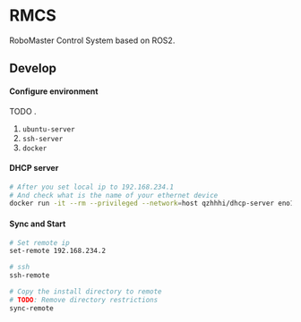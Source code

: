 # RMCS
RoboMaster Control System based on ROS2.

## Develop

#### Configure environment

TODO .

1. `ubuntu-server`
1. `ssh-server`
1. `docker`

#### DHCP server

```sh
# After you set local ip to 192.168.234.1
# And check what is the name of your ethernet device
docker run -it --rm --privileged --network=host qzhhhi/dhcp-server eno1
```

#### Sync and Start

```sh
# Set remote ip
set-remote 192.168.234.2

# ssh
ssh-remote

# Copy the install directory to remote
# TODO: Remove directory restrictions
sync-remote
```